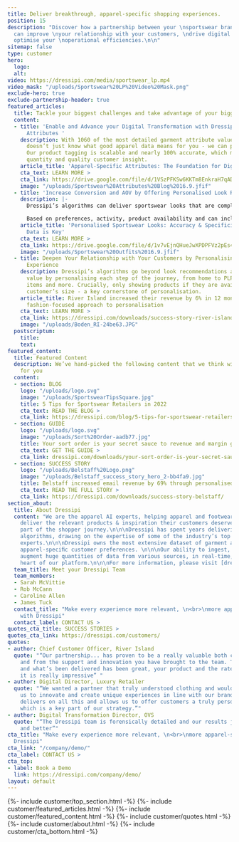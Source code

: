 ```yaml
---
title: Deliver breakthrough, apparel-specific shopping experiences.
position: 15
description: "Discover how a partnership between your \nsportswear brand and Dressipi
  can improve \nyour relationship with your customers, \ndrive digital growth, and
  optimise your \noperational efficiencies.\n\n"
sitemap: false
type: customer
hero:
  logo: 
  alt: 
video: https://dressipi.com/media/sportswear_lp.mp4
video_mask: "/uploads/Sportswear%20LP%20Video%20Mask.png"
exclude-hero: true
exclude-partnership-header: true
featured_articles:
  title: Tackle your biggest challenges and take advantage of your biggest opportunities
  content:
  - title: 'Enable and Advance your Digital Transformation with Dressipi’s Apparel-Specific
      Attributes '
    description: With 1060 of the most detailed garment attribute values, Dressipi
      doesn’t just know what good apparel data means for you - we can produce it.
      Our product tagging is scalable and nearly 100% accurate, which means higher
      quantity and quality customer insight.
    article_title: 'Apparel-Specific Attributes: The Foundation for Digital Transformation'
    cta_text: LEARN MORE >
    cta_link: https://drive.google.com/file/d/1VSzPFKSw6KKTm8EnkraH7qAD9FuHgWex/view
    image: "/uploads/Sportswear%20Attributes%20Blog%2016.9.jfif"
  - title: 'Increase Conversion and AOV by Offering Personalised Look Recommendations '
    description: |-
      Dressipi’s algorithms can deliver sportswear looks that are completely automated, completely personalised, and always on-brand. Looks are comprised of different product types, starting from different product types, for different activities and sports to show the versatility of the product.

      Based on preferences, activity, product availability and can include items the consumer already owns.
    article_title: 'Personalised Sportswear Looks: Accuracy & Specificity of Garment
      Data is Key'
    cta_text: LEARN MORE >
    cta_link: https://drive.google.com/file/d/1v7vEjnQHueJwXPDPFVz2pEs4bQ__1wci/view
    image: "/uploads/Sportswear%20Outfits%2016.9.jfif"
  - title: Deepen Your Relationship with Your Customers by Personalising the Entire
      Experience
    description: Dressipi’s algorithms go beyond look recommendations and create exponential
      value by personalising each step of the journey, from home to PLPs to similar
      items and more. Crucially, only showing products if they are available in the
      customer’s size - a key cornerstone of personalisation.
    article_title: River Island increased their revenue by 6% in 12 months with Dressipi’s
      fashion-focused approach to personalisation
    cta_text: LEARN MORE >
    cta_link: https://dressipi.com/downloads/success-story-river-island/
    image: "/uploads/Boden_RI-24be63.JPG"
  postscriptum:
    title: 
    text: 
featured_content:
  title: Featured Content
  description: We’ve hand-picked the following content that we think will be relevant
    for you
  content:
  - section: BLOG
    logo: "/uploads/logo.svg"
    image: "/uploads/SportswearTipsSquare.jpg"
    title: 5 Tips for Sportswear Retailers in 2022
    cta_text: READ THE BLOG >
    cta_link: https://dressipi.com/blog/5-tips-for-sportswear-retailers-in-2022/
  - section: GUIDE
    logo: "/uploads/logo.svg"
    image: "/uploads/Sort%20Order-aadb77.jpg"
    title: Your sort order is your secret sauce to revenue and margin growth
    cta_text: GET THE GUIDE >
    cta_link: dressipi.com/downloads/your-sort-order-is-your-secret-sauce-to-success/
  - section: SUCCESS STORY
    logo: "/uploads/Belstaff%20Logo.png"
    image: "/uploads/Belstaff_success_story_hero_2-bb4fa9.jpg"
    title: Belstaff increased email revenue by 69% through personalised recommendations
    cta_text: READ THE FULL STORY >
    cta_link: https://dressipi.com/downloads/success-story-belstaff/
section_about:
  title: About Dressipi
  content: "We are the apparel AI experts, helping apparel and footwear retailers
    deliver the relevant products & inspiration their customers deserve, across every
    part of the shopper journey.\n\n\nDressipi has spent years delivering apparel-speciﬁc
    algorithms, drawing on the expertise of some of the industry’s top stylists and
    experts.\n\n\nDressipi owns the most extensive dataset of garment attributes and
    apparel-speciﬁc customer preferences. \n\n\nOur ability to ingest, cleanse, and
    augment huge quantities of data from various sources, in real-time, is at the
    heart of our platform.\n\n\nFor more information, please visit [dressipi.com](/).\n"
  team_title: Meet your Dressipi Team
  team_members:
  - Sarah McVittie
  - Rob McCann
  - Caroline Allen
  - James Tuck
  contact_title: "Make every experience more relevant, \n<br>\nmore apparel-specific
    with Dressipi"
  contact_label: CONTACT US >
quotes_cta_title: SUCCESS STORIES >
quotes_cta_link: https://dressipi.com/customers/
quotes:
- author: Chief Customer Officer, River Island
  quote: "“Our partnership... has proven to be a really valuable both commercially
    and from the support and innovation you have brought to the team. The roadmap
    and what’s been delivered has been great, your product and the rate you’re evolving
    it is really impressive” "
- author: Digital Director, Luxury Retailer
  quote: "“We wanted a partner that truly understood clothing and would work with
    us to innovate and create unique experiences in line with our brand DNA. Dressipi
    delivers on all this and allows us to offer customers a truly personalised experience,
    which is a key part of our strategy.”"
- author: Digital Transformation Director, OVS
  quote: "“The Dressipi team is forensically detailed and our results just get better
    and better”"
cta_title: "Make every experience more relevant, \n<br>\nmore apparel-specific with
  Dressipi"
cta_link: "/company/demo/"
cta_label: CONTACT US >
cta_top:
- label: Book a Demo
  link: https://dressipi.com/company/demo/
layout: default
---
```


{%- include customer/top_section.html -%}
{%- include customer/featured_articles.html -%}
{%- include customer/featured_content.html -%}
{%- include customer/quotes.html -%}
{%- include customer/about.html -%}
{%- include customer/cta_bottom.html -%}